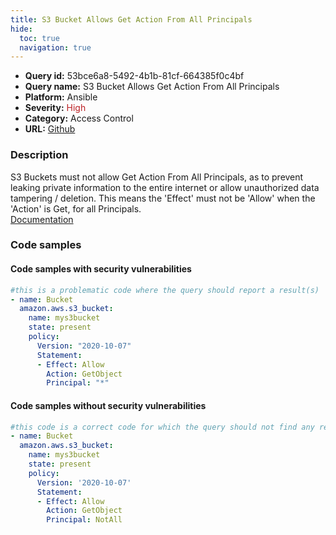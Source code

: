 ```yaml
---
title: S3 Bucket Allows Get Action From All Principals
hide:
  toc: true
  navigation: true
---
```


<style>
  .highlight .hll {
    background-color: #ff171742;
  }
  .md-content {
    max-width: 1100px;
    margin: 0 auto;
  }
</style>

-   **Query id:** 53bce6a8-5492-4b1b-81cf-664385f0c4bf
-   **Query name:** S3 Bucket Allows Get Action From All Principals
-   **Platform:** Ansible
-   **Severity:** <span style="color:#bb2124">High</span>
-   **Category:** Access Control
-   **URL:** [Github](https://github.com/Checkmarx/kics/tree/master/assets/queries/ansible/aws/s3_bucket_allows_get_action_from_all_principals)

### Description
S3 Buckets must not allow Get Action From All Principals, as to prevent leaking private information to the entire internet or allow unauthorized data tampering / deletion. This means the 'Effect' must not be 'Allow' when the 'Action' is Get, for all Principals.<br>
[Documentation](https://docs.ansible.com/ansible/latest/collections/amazon/aws/s3_bucket_module.html)

### Code samples
#### Code samples with security vulnerabilities
```yaml title="Positive test num. 1 - yaml file" hl_lines="6"
#this is a problematic code where the query should report a result(s)
- name: Bucket
  amazon.aws.s3_bucket:
    name: mys3bucket
    state: present
    policy:
      Version: "2020-10-07"
      Statement:
      - Effect: Allow
        Action: GetObject
        Principal: "*"

```


#### Code samples without security vulnerabilities
```yaml title="Negative test num. 1 - yaml file"
#this code is a correct code for which the query should not find any result
- name: Bucket
  amazon.aws.s3_bucket:
    name: mys3bucket
    state: present
    policy:
      Version: '2020-10-07'
      Statement:
      - Effect: Allow
        Action: GetObject
        Principal: NotAll

```
